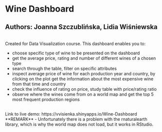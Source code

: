 # Wine Dashboard
## Authors: Joanna Szczublińska, Lidia Wiśniewska

<br>
Created for Data Visualization course. This dashboard enables you to:

- choose specific type of wine to be presented on the dashboard
- get the average price, rating and number of different wines of a chosen type
- search through the table, filter on specific attributes
- inspect average price of wine for each production year and country, by clicking on the plot get the information about the most expensive wine from that time and country
- check the influence of rating on price, study table with price/rating ratio
- observe where the wines come from on a world map and get the top 5 most frequent production regions

<br>
Link to live demo: https://vvisienka.shinyapps.io/Wine-Dashboard
**REMARK** - Unfortunately there is a problem with the rnaturalearth library, which is why the world map does not load, but it works in RStudio.
